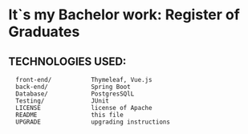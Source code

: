 It`s my Bachelor work: Register of Graduates
=============================

TECHNOLOGIES USED:
------------

      front-end/           Thymeleaf, Vue.js
      back-end/            Spring Boot
      Database/            PostgresSQlL
      Testing/             JUnit
      LICENSE              license of Apache
      README               this file
      UPGRADE              upgrading instructions
